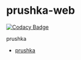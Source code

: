 # prushka-web

[![Codacy Badge](https://api.codacy.com/project/badge/Grade/32929e0cfca246b3b1dbf07d4a7a7eeb)](https://app.codacy.com/gh/SHI3DO/prushka-web?utm_source=github.com&utm_medium=referral&utm_content=SHI3DO/prushka-web&utm_campaign=Badge_Grade_Settings)

prushka

- [prushka](https://github.com/SHI3DO/prushka)
